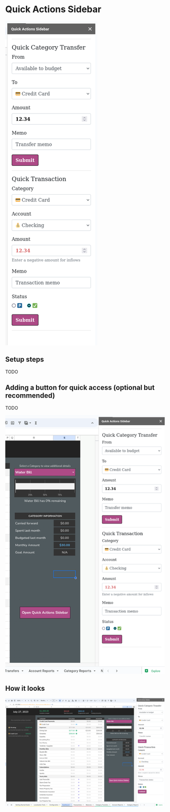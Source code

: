# Quick Actions Sidebar

![](quick-actions-sidebar-only-screenshot.png)

## Setup steps

TODO

## Adding a button for quick access (optional but recommended)

TODO

![](quick-actions-sidebar-with-button-screenshot.png)

## How it looks

![](quick-actions-sidebar-screenshot.png)

